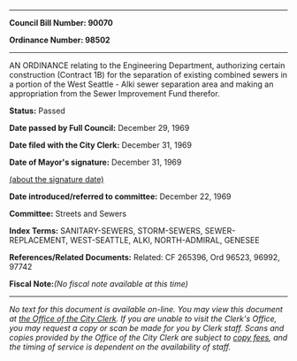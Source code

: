 

********

**Council Bill Number: 90070**
   
**Ordinance Number: 98502**
********

 AN ORDINANCE relating to the Engineering Department, authorizing certain construction (Contract 1B) for the separation of existing combined sewers in a portion of the West Seattle - Alki sewer separation area and making an appropriation from the Sewer Improvement Fund therefor.

**Status:** Passed
   
**Date passed by Full Council:** December 29, 1969
   
**Date filed with the City Clerk:** December 31, 1969
   
**Date of Mayor's signature:** December 31, 1969
   
[(about the signature date)](/~public/approvaldate.htm)
   
   
   
**Date introduced/referred to committee:** December 22, 1969
   
**Committee:** Streets and Sewers
   
   
**Index Terms:** SANITARY-SEWERS, STORM-SEWERS, SEWER-REPLACEMENT, WEST-SEATTLE, ALKI, NORTH-ADMIRAL, GENESEE

**References/Related Documents:** Related: CF 265396, Ord 96523, 96992, 97742

**Fiscal Note:**_(No fiscal note available at this time)_
********

_No text for this document is available on-line. You may view this document at [the Office of the City Clerk](http://www.seattle.gov/leg/clerk/contactUs.htm). If you are unable to visit the Clerk's Office, you may request a copy or scan be made for you by Clerk staff. Scans and copies provided by the Office of the City Clerk are subject to [copy fees](http://clerk.seattle.gov/~public/clerkfees.htm), and the timing of service is dependent on the availability of staff._

